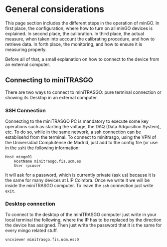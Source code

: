 # General considerations
This page section includes the different steps in the operation of minGO. In first place, the configuration, where how to turn on all minGO devices is explained. In second place, the calibration. In third place, the actual measure, when taken into account the calibrating procedure, and how to retrieve data. In forth place, the monitoring, and how to ensure it is measuring properly.

Before all of that, a small explanation on how to connect to the device from an external computer.

## Connecting to miniTRASGO
There are two ways to connect to miniTRASGO: pure terminal connection or showing its Desktop in an external computer.

### SSH Connection

Connecting to the miniTRASGO PC is mandatory to execute some key operations such as starting the voltage, the DAQ (Data Adquisition System), etc. To do so, while in the same network, a ssh connection can be establisehd from the terminal. To connect to minitrasgo, using the VPN of the Universidad Complutense de Madrid, just add to the config file (or use in the `ssh`) the following information:

    Host mingo01
        HostName minitrasgo.fis.ucm.es
        User rpcuser
    
It will ask for a password, which is currently private (ask us) because it is the same for many devices at LIP Coimbra. Once we write it we will be inside the miniTRASGO computer. To leave the `ssh` connection just write `exit`.


### Desktop connection
To connect to the desktop of the miniTRASGO computer just write in your local terminal the following, where the IP has to be replaced by the direction the device has assigned. Then just write the password that it is the same for every mingo related stuff.

    vncviewer minitrasgo.fis.ucm.es:0

